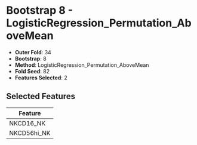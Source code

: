 # Bootstrap 8 - LogisticRegression_Permutation_AboveMean

- **Outer Fold**: 34
- **Bootstrap**: 8
- **Method**: LogisticRegression_Permutation_AboveMean
- **Fold Seed**: 82
- **Features Selected**: 2

## Selected Features

| Feature |
|---------|
| NKCD16_NK |
| NKCD56hi_NK |
